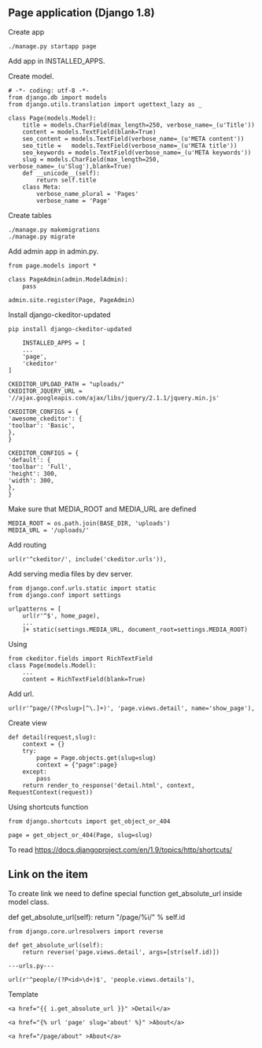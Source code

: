 ## Page application (Django 1.8)

Create app

    ./manage.py startapp page

Add app in INSTALLED_APPS.

    
Create model.

    # -*- coding: utf-8 -*-
    from django.db import models
    from django.utils.translation import ugettext_lazy as _

    class Page(models.Model):
        title = models.CharField(max_length=250, verbose_name=_(u'Title'))
        content = models.TextField(blank=True)
        seo_content = models.TextField(verbose_name=_(u'МЕТА content'))
        seo_title =   models.TextField(verbose_name=_(u'МЕТА title'))
        seo_keywords = models.TextField(verbose_name=_(u'МЕТА keywords'))
        slug = models.CharField(max_length=250, verbose_name=_(u'Slug'),blank=True)
        def __unicode__(self):
            return self.title
        class Meta:
            verbose_name_plural = 'Pages' 
            verbose_name = 'Page'

Create tables


    ./manage.py makemigrations
    ./manage.py migrate

Add admin app in admin.py.

    from page.models import *

    class PageAdmin(admin.ModelAdmin):
        pass

    admin.site.register(Page, PageAdmin)

Install django-ckeditor-updated

    pip install django-ckeditor-updated

        INSTALLED_APPS = [
        ...
        'page',
        'ckeditor'
    ]

    CKEDITOR_UPLOAD_PATH = "uploads/"
    CKEDITOR_JQUERY_URL = '//ajax.googleapis.com/ajax/libs/jquery/2.1.1/jquery.min.js'

    CKEDITOR_CONFIGS = {
    'awesome_ckeditor': {
    'toolbar': 'Basic',
    },
    }

    CKEDITOR_CONFIGS = {
    'default': {
    'toolbar': 'Full',
    'height': 300,
    'width': 300,
    },
    }

Make sure that MEDIA_ROOT and MEDIA_URL are defined

    MEDIA_ROOT = os.path.join(BASE_DIR, 'uploads')
    MEDIA_URL = '/uploads/'


Add routing

    url(r'^ckeditor/', include('ckeditor.urls')),


Add serving media files by dev server.

    from django.conf.urls.static import static
    from django.conf import settings

    urlpatterns = [
        url(r'^$', home_page),
        ...
        ]+ static(settings.MEDIA_URL, document_root=settings.MEDIA_ROOT)    


Using
    
    from ckeditor.fields import RichTextField
    class Page(models.Model):
        ...
        content = RichTextField(blank=True)


Add url.

    url(r'^page/(?P<slug>[^\.]+)', 'page.views.detail', name='show_page'),

Create view

    def detail(request,slug):
        context = {}
        try:
            page = Page.objects.get(slug=slug)
            context = {"page":page}
        except:
            pass
        return render_to_response('detail.html', context, RequestContext(request))

Using shortcuts function

    from django.shortcuts import get_object_or_404

    page = get_object_or_404(Page, slug=slug)

To read https://docs.djangoproject.com/en/1.9/topics/http/shortcuts/


    
## Link on the item

To create link we need to define special 
function get_absolute_url inside model class.

   def get_absolute_url(self):
        return "/page/%i/" % self.id


    from django.core.urlresolvers import reverse

    def get_absolute_url(self):
        return reverse('page.views.detail', args=[str(self.id)])

    ---urls.py---        

    url(r'^people/(?P<id>\d+)$', 'people.views.details'),


Template

    <a href="{{ i.get_absolute_url }}" >Detail</a>

    <a href="{% url 'page' slug='about' %}" >About</a>

    <a href="/page/about" >About</a>
    

    





